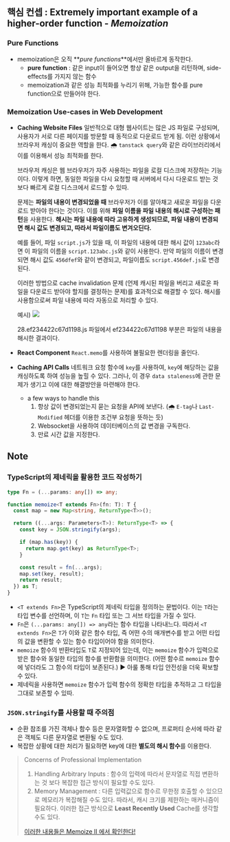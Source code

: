 ## 핵심 컨셉 : Extremely important example of a higher-order function - _Memoization_

### Pure Functions

- memoization은 오직 **_pure functions_**에서만 올바르게 동작한다.
  - **pure function** : 같은 input이 들어오면 항상 같은 output을 리턴하며, side-effects를 가지지 않는 함수
  - memoization과 같은 성능 최적화를 누리기 위해, 가능한 함수를 pure function으로 만들어야 한다.

### Memoization Use-cases in Web Development

- **Caching Website Files**
  일반적으로 대형 웹사이트는 많은 JS 파일로 구성되며, 사용자가 서로 다른 페이지를 방문할 때 동적으로 다운로드 받게 됨.
  이런 상황에서 브라우저 캐싱이 중요한 역할을 한다. 🌧️ `tanstack query`와 같은 라이브러리에서 이를 이용해서 성능 최적화를 한다.

  브라우저 캐싱은 웹 브라우저가 자주 사용하는 파일을 로컬 디스크에 저장하는 기능이다. 이렇게 하면, 동일한 파일을 다시 요청할 때 서버에서 다시 다운로드 받는 것 보다 빠르게 로컬 디스크에서 로드할 수 있따.

  문제는 **파일의 내용이 변경되었을 때** 브라우저가 이를 알아채고 새로운 파일을 다운로드 받아야 한다는 것이다. 이를 위해 **파일 이름을 파일 내용의 해시로 구성하는 패턴**을 사용한다.
  **해시는 파일 내용에 따라 고유하게 생성되므로, 파일 내용이 변경되면 해시 값도 변경되고, 따라서 파일이름도 변겨오딘다.**

  예를 들어, 파일 `script.js`가 있을 때, 이 파일의 내용에 대한 해시 값이 `123abc`라면 이 파일의 이름을 `script.123abc.js`와 같이 사용한다.
  만약 파일의 이름이 변경되면 해시 값도 `456dfef`와 같이 변경되고, 파일이름도 `script.456def.js`로 변경된다.

  이러한 방법으로 cache invalidation 문제 (언제 캐시된 파일을 버리고 새로운 파일을 다운로드 받아야 할지를 결정하는 문제)를 효과적으로 해결할 수 있다.
  해시를 사용함으로써 파일 내용에 따라 자동으로 처리할 수 있다.

  예시)
  ![](https://i.imgur.com/XvhPgS2.png)

  28.ef234422c67d1198.js 파일에서 ef234422c67d1198 부분은 파일의 내용을 해시한 결과이다.

- **React Component**
  `React.memo`를 사용하여 불필요한 렌더링을 줄인다.

- **Caching API Calls**
  네트워크 요청 함수에 `key`를 사용하여, `key`에 해당하는 값을 캐싱하도록 하여 성능을 높힐 수 있다.
  그러나, 이 경우 `data staleness`에 관한 문제가 생기고 이에 대한 해결방안을 마련해야 한다.

  - a few ways to handle this
    1. 항상 값이 변경되었는지 묻는 요청을 API에 보낸다. (🌧️ `E-tag`나 `Last-Modified` 헤더를 이용한 조건부 요청을 뜻하는 듯)
    2. Websocket을 사용하여 데이터베이스의 값 변경을 구독한다.
    3. 만료 시간 값을 지정한다.

## Note

### TypeScript의 제네릭을 활용한 코드 작성하기

```typescript
type Fn = (...params: any[]) => any;

function memoize<T extends Fn>(fn: T): T {
  const map = new Map<string, ReturnType<T>>();

  return ((...args: Parameters<T>): ReturnType<T> => {
    const key = JSON.stringify(args);

    if (map.has(key)) {
      return map.get(key) as ReturnType<T>;
    }

    const result = fn(...args);
    map.set(key, result);
    return result;
  }) as T;
}
```

- `<T extends Fn>`은 TypeScript의 제네릭 타입을 정의하는 문법이다. 이는 `T`라는 타입 변수를 선언하며, 이 `T`는 `Fn` 타입 또는 그 서브 타입을 가질 수 있다.
- `Fn`은 `(...params: any[]) => any`라는 함수 타입을 나타내느다. 따라서 `<T extends Fn>`은 `T`가 이와 같은 함수 타입, 즉 어떤 수의 매개변수를 받고 어떤 타입의 값을 변환할 수 있는 함수 타입이어야 함을 의미한다.
- `memoize` 함수의 반환타입도 `T`로 지정되어 있는데, 이는 `memoize` 함수가 입력으로 받은 함수와 동일한 타입의 함수를 반환함을 의미한다. (어떤 함수르 `memoize` 함수에 넣더라도 그 함수의 타입이 보존된다.) ▶️ 아룰 통해 타입 안전성을 더욱 확보할 수 있다.
- 제네릭을 사용하면 `memoize` 함수가 입력 함수의 정확한 타입을 추적하고 그 타입을 그대로 보존할 수 있따.

### `JSON.stringify`를 사용할 때 주의점

- 순환 참조를 가진 객체나 함수 등은 문자열화할 수 없으며, 프로퍼티 순서에 따라 같은 객체도 다른 문자열로 변환될 수도 있다.
- 복잡한 상황에 대한 처리가 필요하면 key에 대한 **별도의 해시 함수**를 이용한다.

> Concerns of Professional Implementation
>
> 1. Handling Arbitrary Inputs : 함수의 입력에 따라서 문자열로 직접 변환하는 것 보다 복잡한 접근 방식이 필요할 수도 있다.
> 2. Memory Management : 다른 입력값으로 함수르 무한정 호출할 수 있으므로 메모리가 복잡해질 수도 있다. 따라서, 캐시 크기를 제한하는 매커니즘이 필요하다.
>    이러한 접근 방식으로 **Least Recently Used** Cache를 생각할 수도 있다.
>
> [이러한 내용들은 Memoize II 에서 확인한다!](https://leetcode.com/problems/memoize-ii/description/)
